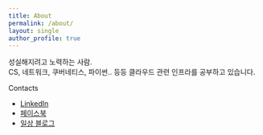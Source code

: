 ```yaml
---
title: About
permalink: /about/
layout: single
author_profile: true
---
```

성실해지려고 노력하는 사람.    
CS, 네트워크, 쿠버네티스, 파이썬.. 등등 클라우드 관련 인프라를 공부하고 있습니다.    

Contacts
* [LinkedIn](https://www.linkedin.com/in/soojinlee-oncloud/, "LinkedIn link")
* [페이스북](https://www.facebook.com/soojinleeoncloud/, "Facebook link")
* [일상 블로그](https://blog.naver.com/lifeoncloud, "Naver Blog link")
